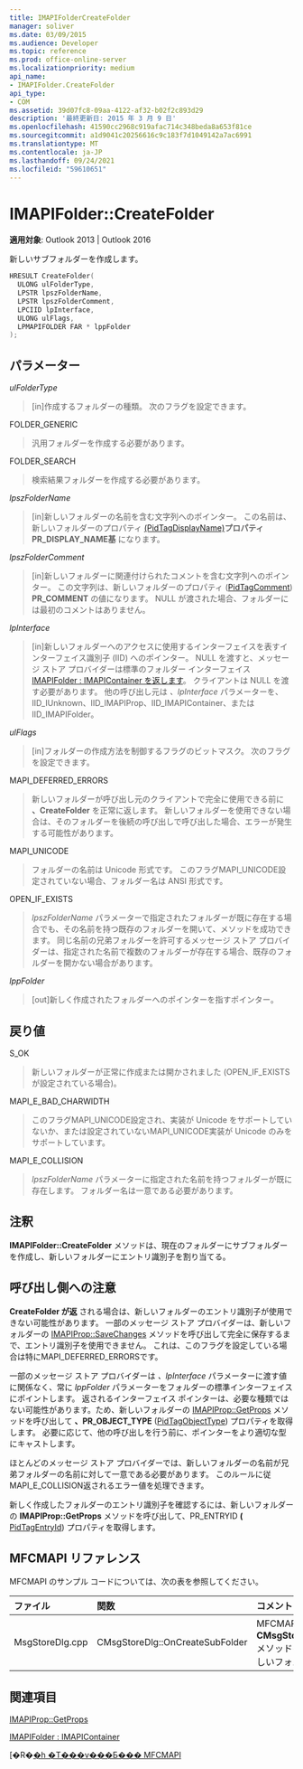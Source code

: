 ```yaml
---
title: IMAPIFolderCreateFolder
manager: soliver
ms.date: 03/09/2015
ms.audience: Developer
ms.topic: reference
ms.prod: office-online-server
ms.localizationpriority: medium
api_name:
- IMAPIFolder.CreateFolder
api_type:
- COM
ms.assetid: 39d07fc8-09aa-4122-af32-b02f2c893d29
description: '最終更新日: 2015 年 3 月 9 日'
ms.openlocfilehash: 41590cc2968c919afac714c348beda8a653f81ce
ms.sourcegitcommit: a1d9041c20256616c9c183f7d1049142a7ac6991
ms.translationtype: MT
ms.contentlocale: ja-JP
ms.lasthandoff: 09/24/2021
ms.locfileid: "59610651"
---
```

# <a name="imapifoldercreatefolder"></a>IMAPIFolder::CreateFolder

  
  
**適用対象**: Outlook 2013 | Outlook 2016 
  
新しいサブフォルダーを作成します。
  
```cpp
HRESULT CreateFolder(
  ULONG ulFolderType,
  LPSTR lpszFolderName,
  LPSTR lpszFolderComment,
  LPCIID lpInterface,
  ULONG ulFlags,
  LPMAPIFOLDER FAR * lppFolder
);
```

## <a name="parameters"></a>パラメーター

 _ulFolderType_
  
> [in]作成するフォルダーの種類。 次のフラグを設定できます。
    
FOLDER_GENERIC 
  
> 汎用フォルダーを作成する必要があります。
    
FOLDER_SEARCH 
  
> 検索結果フォルダーを作成する必要があります。
    
 _lpszFolderName_
  
> [in]新しいフォルダーの名前を含む文字列へのポインター。 この名前は、新しいフォルダーのプロパティ [(PidTagDisplayName)](pidtagdisplayname-canonical-property.md)**プロパティPR_DISPLAY_NAME基** になります。
    
 _lpszFolderComment_
  
> [in]新しいフォルダーに関連付けられたコメントを含む文字列へのポインター。 この文字列は、新しいフォルダーのプロパティ ([PidTagComment](pidtagcomment-canonical-property.md)) **PR_COMMENT** の値になります。 NULL が渡された場合、フォルダーには最初のコメントはありません。
    
 _lpInterface_
  
> [in]新しいフォルダーへのアクセスに使用するインターフェイスを表すインターフェイス識別子 (IID) へのポインター。 NULL を渡すと、メッセージ ストア プロバイダーは標準のフォルダー インターフェイス [IMAPIFolder : IMAPIContainer を返します](imapifolderimapicontainer.md)。 クライアントは NULL を渡す必要があります。 他の呼び出し元は  _、lpInterface_ パラメーターを、IID_IUnknown、IID_IMAPIProp、IID_IMAPIContainer、またはIID_IMAPIFolder。 
    
 _ulFlags_
  
> [in]フォルダーの作成方法を制御するフラグのビットマスク。 次のフラグを設定できます。
    
MAPI_DEFERRED_ERRORS 
  
> 新しいフォルダーが呼び出し元のクライアントで完全に使用できる前に **、CreateFolder** を正常に返します。 新しいフォルダーを使用できない場合は、そのフォルダーを後続の呼び出しで呼び出した場合、エラーが発生する可能性があります。 
    
MAPI_UNICODE 
  
> フォルダーの名前は Unicode 形式です。 このフラグMAPI_UNICODE設定されていない場合、フォルダー名は ANSI 形式です。
    
OPEN_IF_EXISTS 
  
> _lpszFolderName_ パラメーターで指定されたフォルダーが既に存在する場合でも、その名前を持つ既存のフォルダーを開いて、メソッドを成功できます。 同じ名前の兄弟フォルダーを許可するメッセージ ストア プロバイダーは、指定された名前で複数のフォルダーが存在する場合、既存のフォルダーを開かない場合があります。 
    
 _lppFolder_
  
> [out]新しく作成されたフォルダーへのポインターを指すポインター。
    
## <a name="return-value"></a>戻り値

S_OK 
  
> 新しいフォルダーが正常に作成または開かされました (OPEN_IF_EXISTSが設定されている場合)。
    
MAPI_E_BAD_CHARWIDTH 
  
> このフラグMAPI_UNICODE設定され、実装が Unicode をサポートしていないか、または設定されていないMAPI_UNICODE実装が Unicode のみをサポートしています。
    
MAPI_E_COLLISION 
  
> _lpszFolderName_ パラメーターに指定された名前を持つフォルダーが既に存在します。 フォルダー名は一意である必要があります。 
    
## <a name="remarks"></a>注釈

**IMAPIFolder::CreateFolder** メソッドは、現在のフォルダーにサブフォルダーを作成し、新しいフォルダーにエントリ識別子を割り当てる。 
  
## <a name="notes-to-callers"></a>呼び出し側への注意

**CreateFolder が返** される場合は、新しいフォルダーのエントリ識別子が使用できない可能性があります。 一部のメッセージ ストア プロバイダーは、新しいフォルダーの [IMAPIProp::SaveChanges](imapiprop-savechanges.md) メソッドを呼び出して完全に保存するまで、エントリ識別子を使用できません。 これは、このフラグを設定している場合は特にMAPI_DEFERRED_ERRORSです。 
  
一部のメッセージ ストア プロバイダーは _、lpInterface_ パラメーターに渡す値に関係なく、常に _lppFolder_ パラメーターをフォルダーの標準インターフェイスにポイントします。 返されるインターフェイス ポインターは、必要な種類ではない可能性があります。ため、新しいフォルダーの [IMAPIProp::GetProps](imapiprop-getprops.md) メソッドを呼び出して **、PR_OBJECT_TYPE** ([PidTagObjectType](pidtagobjecttype-canonical-property.md)) プロパティを取得します。 必要に応じて、他の呼び出しを行う前に、ポインターをより適切な型にキャストします。
  
ほとんどのメッセージ ストア プロバイダーでは、新しいフォルダーの名前が兄弟フォルダーの名前に対して一意である必要があります。 このルールに従MAPI_E_COLLISION返されるエラー値を処理できます。 
  
新しく作成したフォルダーのエントリ識別子を確認するには、新しいフォルダーの **IMAPIProp::GetProps** メソッドを呼び出して、PR_ENTRYID **(** [PidTagEntryId](pidtagentryid-canonical-property.md)) プロパティを取得します。
  
## <a name="mfcmapi-reference"></a>MFCMAPI リファレンス

MFCMAPI のサンプル コードについては、次の表を参照してください。
  
|**ファイル**|**関数**|**コメント**|
|:-----|:-----|:-----|
|MsgStoreDlg.cpp  <br/> |CMsgStoreDlg::OnCreateSubFolder  <br/> |MFCMAPI は **、CMsgStoreDlg::OnCreateSubFolder** メソッドを使用して、MFCMAPI で新しいフォルダーを作成します。  <br/> |
   
## <a name="see-also"></a>関連項目



[IMAPIProp::GetProps](imapiprop-getprops.md)
  
[IMAPIFolder : IMAPIContainer](imapifolderimapicontainer.md)


[�R�[�h �T���v���Ƃ��� MFCMAPI](mfcmapi-as-a-code-sample.md)

